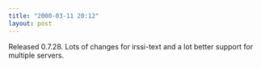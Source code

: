 ```yaml
---
title: "2000-03-11 20:12"
layout: post
---
```

Released 0.7.28. Lots of changes for irssi-text and a lot better support
for multiple servers.

